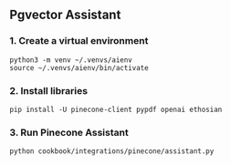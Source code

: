 ## Pgvector Assistant

### 1. Create a virtual environment

```shell
python3 -m venv ~/.venvs/aienv
source ~/.venvs/aienv/bin/activate
```

### 2. Install libraries

```shell
pip install -U pinecone-client pypdf openai ethosian
```

### 3. Run Pinecone Assistant

```shell
python cookbook/integrations/pinecone/assistant.py
```
